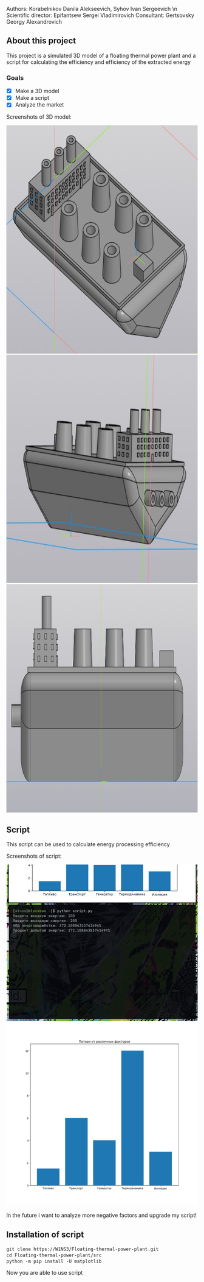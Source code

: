 Authors: Korabelnikov Danila Alekseevich, Syhov Ivan Sergeevich \n
Scientific director: Epifantsew Sergei Vladimirovich
Consultant: Gertsovsky Georgy Alexandrovich

## About this project


This project is a simulated 3D model of a floating thermal power plant and a script for calculating the efficiency and efficiency of the extracted energy

### Goals

- [x] Make a 3D model
- [x] Make a script
- [x] Analyze the market

Screenshots of 3D model:

<img src="images/1.jpg" width="600" height="600" />
<img src="images/2.jpg" width="600" height="600" />
<img src="images/3.jpg" width="600" height="600" />

## Script

This script can be used to calculate energy processing efficiency

Screenshots of script:

<img src="images/4.jpg">
<img src="images/5.jpg">

In the future i want to analyze more negative factors and upgrade my script!

## Installation of script

```
git clone https://W1NS3/Floating-thermal-power-plant.git
cd Floating-thermal-power-plant/src
python -m pip install -U matplotlib
```
Now you are able to use script
